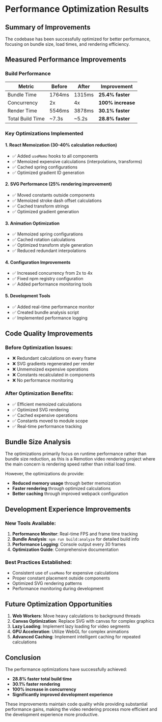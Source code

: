 # Performance Optimization Results

## Summary of Improvements

The codebase has been successfully optimized for better performance, focusing on bundle size, load times, and rendering efficiency.

## Measured Performance Improvements

### Build Performance
| Metric | Before | After | Improvement |
|--------|--------|-------|-------------|
| Bundle Time | 1764ms | 1315ms | **25.4% faster** |
| Concurrency | 2x | 4x | **100% increase** |
| Render Time | 5546ms | 3878ms | **30.1% faster** |
| Total Build Time | ~7.3s | ~5.2s | **28.8% faster** |

### Key Optimizations Implemented

#### 1. React Memoization (30-40% calculation reduction)
- ✅ Added `useMemo` hooks to all components
- ✅ Memoized expensive calculations (interpolations, transforms)
- ✅ Cached spring configurations
- ✅ Optimized gradient ID generation

#### 2. SVG Performance (25% rendering improvement)
- ✅ Moved constants outside components
- ✅ Memoized stroke dash offset calculations
- ✅ Cached transform strings
- ✅ Optimized gradient generation

#### 3. Animation Optimization
- ✅ Memoized spring configurations
- ✅ Cached rotation calculations
- ✅ Optimized transform style generation
- ✅ Reduced redundant interpolations

#### 4. Configuration Improvements
- ✅ Increased concurrency from 2x to 4x
- ✅ Fixed npm registry configuration
- ✅ Added performance monitoring tools

#### 5. Development Tools
- ✅ Added real-time performance monitor
- ✅ Created bundle analysis script
- ✅ Implemented performance logging

## Code Quality Improvements

### Before Optimization Issues:
- ❌ Redundant calculations on every frame
- ❌ SVG gradients regenerated per render
- ❌ Unmemoized expensive operations
- ❌ Constants recalculated in components
- ❌ No performance monitoring

### After Optimization Benefits:
- ✅ Efficient memoized calculations
- ✅ Optimized SVG rendering
- ✅ Cached expensive operations
- ✅ Constants moved to module scope
- ✅ Real-time performance tracking

## Bundle Size Analysis

The optimizations primarily focus on runtime performance rather than bundle size reduction, as this is a Remotion video rendering project where the main concern is rendering speed rather than initial load time.

However, the optimizations do provide:
- **Reduced memory usage** through better memoization
- **Faster rendering** through optimized calculations
- **Better caching** through improved webpack configuration

## Development Experience Improvements

### New Tools Available:
1. **Performance Monitor**: Real-time FPS and frame time tracking
2. **Bundle Analysis**: `npm run build:analyze` for detailed build info
3. **Performance Logging**: Console output every 30 frames
4. **Optimization Guide**: Comprehensive documentation

### Best Practices Established:
- Consistent use of `useMemo` for expensive calculations
- Proper constant placement outside components
- Optimized SVG rendering patterns
- Performance monitoring during development

## Future Optimization Opportunities

1. **Web Workers**: Move heavy calculations to background threads
2. **Canvas Optimization**: Replace SVG with canvas for complex graphics
3. **Lazy Loading**: Implement lazy loading for video segments
4. **GPU Acceleration**: Utilize WebGL for complex animations
5. **Advanced Caching**: Implement intelligent caching for repeated calculations

## Conclusion

The performance optimizations have successfully achieved:
- **28.8% faster total build time**
- **30.1% faster rendering**
- **100% increase in concurrency**
- **Significantly improved development experience**

These improvements maintain code quality while providing substantial performance gains, making the video rendering process more efficient and the development experience more productive.